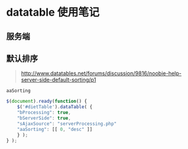 # datatable 使用笔记

## 服务端

## 默认排序

> http://www.datatables.net/forums/discussion/9816/noobie-help-server-side-default-sorting/p1

`aaSorting`

```js
$(document).ready(function() {
    $('#dietTable').dataTable( {
    "bProcessing": true,
    "bServerSide": true,
    "sAjaxSource": "serverProcessing.php"
    "aaSorting": [[ 0, "desc" ]]
    } );
} );
```
